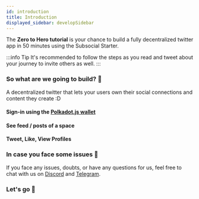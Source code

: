```yaml
---
id: introduction
title: Introduction
displayed_sidebar: developSidebar
---
```


The **Zero to Hero tutorial** is your chance to build a fully decentralized twitter app in 50 minutes using the Subsocial Starter.

:::info Tip
It's recommended to follow the steps as you read and tweet about your journey to invite others as well.
:::

### So what are we going to build? 🧐

A decentralized twitter that lets your users own their social connections and content they create :D

#### Sign-in using the [Polkadot.js wallet](https://polkadot.js.org/extension/)


#### See feed / posts of a space 


#### Tweet, Like, View Profiles


### In case you face some issues 🐞

If you face any issues, doubts, or have any questions for us, feel free to chat with us on [Discord](https://discord.gg/WPdjvs5uWJ) and [Telegram](https://t.me/+ZzvLu0ZfkQwxNGQy).

### Let's go 🚀



